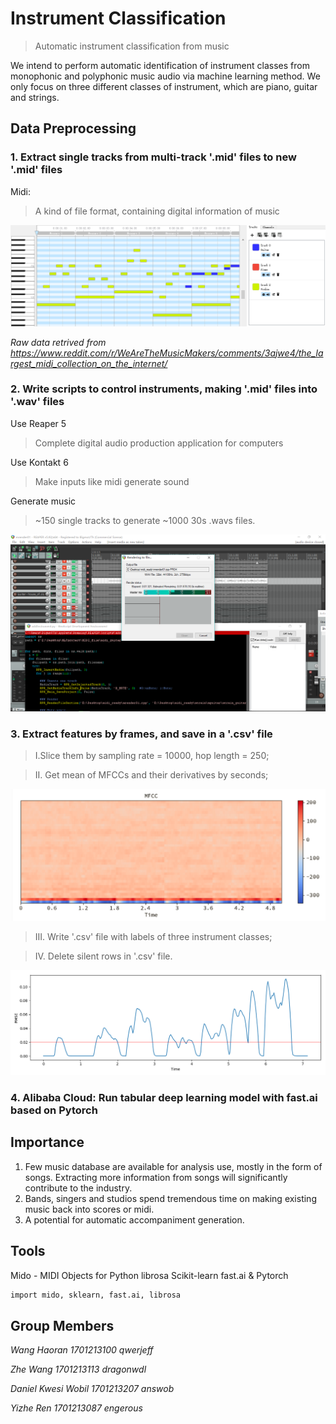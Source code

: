 # Instrument Classification

> Automatic instrument classification from music

We intend to perform automatic identification of instrument classes from monophonic and polyphonic music audio via machine learning method. We only focus on three different classes of instrument, which are piano, guitar and strings.



## Data Preprocessing

### 1. Extract single tracks from multi-track '.mid' files to new '.mid' files


Midi:
> A kind of file format, containing digital information of music

![](midi_Intro.png)

_Raw data retrived from https://www.reddit.com/r/WeAreTheMusicMakers/comments/3ajwe4/the_largest_midi_collection_on_the_internet/_

### 2. Write scripts to control instruments, making '.mid' files into '.wav' files

Use Reaper 5
> Complete digital audio production application for computers

Use Kontakt 6
> Make inputs like midi generate sound

Generate music
> ~150 single tracks to generate ~1000 30s .wavs files.

![](reaper.png)

### 3. Extract features by frames, and save in a '.csv' file

> I.Slice them by sampling rate = 10000, hop length = 250;

> II. Get mean of MFCCs and their derivatives by seconds;

![](mfcc.png)

> III. Write '.csv' file with labels of three instrument classes;

> IV. Delete silent rows in '.csv' file.

![](silence_detection.png)

### 4. Alibaba Cloud: Run tabular deep learning model with fast.ai based on Pytorch




## Importance

1. Few music database are available for analysis use, mostly in the form of songs. Extracting more information from songs will significantly contribute to the industry.
2. Bands, singers and studios spend tremendous time on making existing music back into scores or midi.
3. A potential for automatic accompaniment generation.

## Tools

Mido - MIDI Objects for Python
librosa
Scikit-learn
fast.ai & Pytorch
```sh
import mido, sklearn, fast.ai, librosa
```

## Group Members

_Wang Haoran_
_1701213100_
_qwerjeff_

_Zhe Wang_
_1701213113_
_dragonwdl_

_Daniel Kwesi Wobil_
_1701213207_
_answob_

_Yizhe Ren_
_1701213087_
_engerous_

